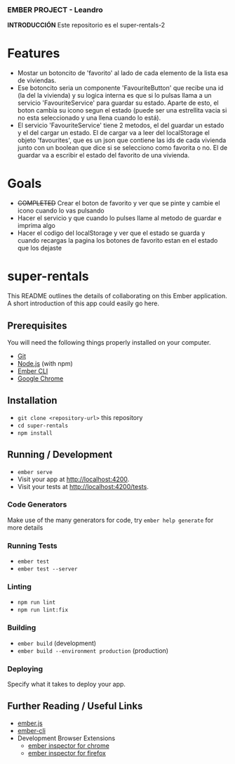 ### EMBER PROJECT - Leandro ###

**INTRODUCCIÓN**
Este repositorio es el super-rentals-2


# Features

- Mostar un botoncito de 'favorito' al lado de cada elemento de la lista esa de viviendas.
- Ese botoncito seria un componente 'FavouriteButton' que recibe una id (la del la vivienda) y su logica interna es que si lo pulsas llama a un servicio 'FavouriteService' para guardar su estado. Aparte de esto, el boton cambia su icono segun el estado (puede ser una estrellita vacia si no esta seleccionado y una llena cuando lo está).
- El servicio 'FavouriteService' tiene 2 metodos, el del guardar un estado y el del cargar un estado.
El de cargar va a leer del localStorage el objeto 'favourites', que es un json que contiene las ids de cada vivienda junto con un boolean que dice si se selecciono como favorita o no.
El de guardar va a escribir el estado del favorito de una vivienda.


# Goals

- ~~COMPLETED~~ Crear el boton de favorito y ver que se pinte y cambie el icono cuando lo vas pulsando 
- Hacer el servicio y que cuando lo pulses llame al metodo de guardar e imprima algo
- Hacer el codigo del localStorage y ver que el estado se guarda y cuando recargas la pagina los botones de favorito estan en el estado que los dejaste

# super-rentals

This README outlines the details of collaborating on this Ember application.
A short introduction of this app could easily go here.

## Prerequisites

You will need the following things properly installed on your computer.

* [Git](https://git-scm.com/)
* [Node.js](https://nodejs.org/) (with npm)
* [Ember CLI](https://cli.emberjs.com/release/)
* [Google Chrome](https://google.com/chrome/)

## Installation

* `git clone <repository-url>` this repository
* `cd super-rentals`
* `npm install`

## Running / Development

* `ember serve`
* Visit your app at [http://localhost:4200](http://localhost:4200).
* Visit your tests at [http://localhost:4200/tests](http://localhost:4200/tests).

### Code Generators

Make use of the many generators for code, try `ember help generate` for more details

### Running Tests

* `ember test`
* `ember test --server`

### Linting

* `npm run lint`
* `npm run lint:fix`

### Building

* `ember build` (development)
* `ember build --environment production` (production)

### Deploying

Specify what it takes to deploy your app.

## Further Reading / Useful Links

* [ember.js](https://emberjs.com/)
* [ember-cli](https://cli.emberjs.com/release/)
* Development Browser Extensions
  * [ember inspector for chrome](https://chrome.google.com/webstore/detail/ember-inspector/bmdblncegkenkacieihfhpjfppoconhi)
  * [ember inspector for firefox](https://addons.mozilla.org/en-US/firefox/addon/ember-inspector/)
